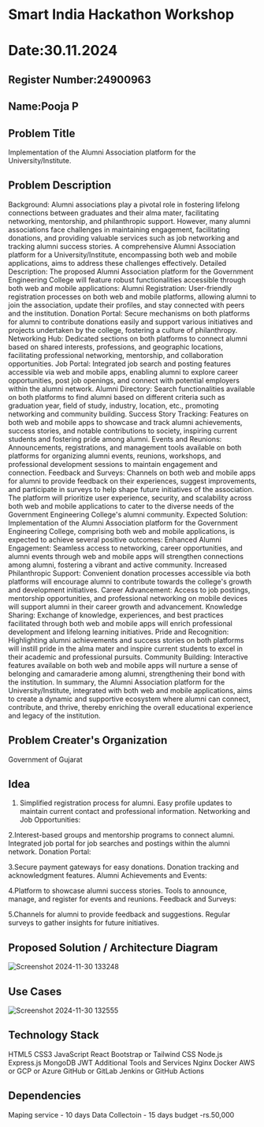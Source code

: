 # Smart India Hackathon Workshop
# Date:30.11.2024
## Register Number:24900963
## Name:Pooja P
## Problem Title
Implementation of the Alumni Association platform for the University/Institute.
## Problem Description
Background: Alumni associations play a pivotal role in fostering lifelong connections between graduates and their alma mater, facilitating networking, mentorship, and philanthropic support. However, many alumni associations face challenges in maintaining engagement, facilitating donations, and providing valuable services such as job networking and tracking alumni success stories. A comprehensive Alumni Association platform for a University/Institute, encompassing both web and mobile applications, aims to address these challenges effectively. Detailed Description: The proposed Alumni Association platform for the Government Engineering College will feature robust functionalities accessible through both web and mobile applications: Alumni Registration: User-friendly registration processes on both web and mobile platforms, allowing alumni to join the association, update their profiles, and stay connected with peers and the institution. Donation Portal: Secure mechanisms on both platforms for alumni to contribute donations easily and support various initiatives and projects undertaken by the college, fostering a culture of philanthropy. Networking Hub: Dedicated sections on both platforms to connect alumni based on shared interests, professions, and geographic locations, facilitating professional networking, mentorship, and collaboration opportunities. Job Portal: Integrated job search and posting features accessible via web and mobile apps, enabling alumni to explore career opportunities, post job openings, and connect with potential employers within the alumni network. Alumni Directory: Search functionalities available on both platforms to find alumni based on different criteria such as graduation year, field of study, industry, location, etc., promoting networking and community building. Success Story Tracking: Features on both web and mobile apps to showcase and track alumni achievements, success stories, and notable contributions to society, inspiring current students and fostering pride among alumni. Events and Reunions: Announcements, registrations, and management tools available on both platforms for organizing alumni events, reunions, workshops, and professional development sessions to maintain engagement and connection. Feedback and Surveys: Channels on both web and mobile apps for alumni to provide feedback on their experiences, suggest improvements, and participate in surveys to help shape future initiatives of the association. The platform will prioritize user experience, security, and scalability across both web and mobile applications to cater to the diverse needs of the Government Engineering College's alumni community. Expected Solution: Implementation of the Alumni Association platform for the Government Engineering College, comprising both web and mobile applications, is expected to achieve several positive outcomes: Enhanced Alumni Engagement: Seamless access to networking, career opportunities, and alumni events through web and mobile apps will strengthen connections among alumni, fostering a vibrant and active community. Increased Philanthropic Support: Convenient donation processes accessible via both platforms will encourage alumni to contribute towards the college's growth and development initiatives. Career Advancement: Access to job postings, mentorship opportunities, and professional networking on mobile devices will support alumni in their career growth and advancement. Knowledge Sharing: Exchange of knowledge, experiences, and best practices facilitated through both web and mobile apps will enrich professional development and lifelong learning initiatives. Pride and Recognition: Highlighting alumni achievements and success stories on both platforms will instill pride in the alma mater and inspire current students to excel in their academic and professional pursuits. Community Building: Interactive features available on both web and mobile apps will nurture a sense of belonging and camaraderie among alumni, strengthening their bond with the institution. In summary, the Alumni Association platform for the University/Institute, integrated with both web and mobile applications, aims to create a dynamic and supportive ecosystem where alumni can connect, contribute, and thrive, thereby enriching the overall educational experience and legacy of the institution.
## Problem Creater's Organization
Government of Gujarat

## Idea
1. Simplified registration process for alumni.
Easy profile updates to maintain current contact and professional information.
Networking and Job Opportunities:

2.Interest-based groups and mentorship programs to connect alumni.
Integrated job portal for job searches and postings within the alumni network.
Donation Portal:

3.Secure payment gateways for easy donations.
Donation tracking and acknowledgment features.
Alumni Achievements and Events:

4.Platform to showcase alumni success stories.
Tools to announce, manage, and register for events and reunions.
Feedback and Surveys:

5.Channels for alumni to provide feedback and suggestions.
Regular surveys to gather insights for future initiatives.

## Proposed Solution / Architecture Diagram

![Screenshot 2024-11-30 133248](https://github.com/user-attachments/assets/476971ee-ba5d-4009-82bf-8d245190f0ba)

## Use Cases
![Screenshot 2024-11-30 132555](https://github.com/user-attachments/assets/c9fb9bce-2e44-4792-82fd-11ba9ac0f5bf)


## Technology Stack
HTML5
CSS3
JavaScript
React
Bootstrap or Tailwind CSS
Node.js
Express.js
MongoDB
JWT
Additional Tools and Services
Nginx
Docker
AWS or GCP or Azure
GitHub or GitLab
Jenkins or GitHub Actions

## Dependencies
Maping service - 10 days
Data Collectoin - 15 days
budget -rs.50,000
